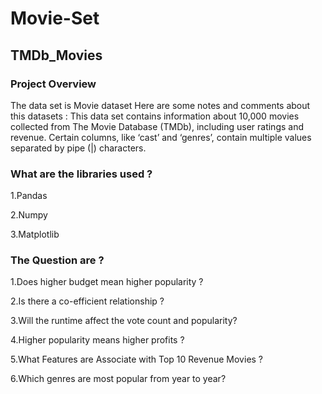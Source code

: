 # Movie-Set
## TMDb_Movies
### Project Overview
  The data set is Movie dataset
Here are some notes and comments about this datasets : This data set contains information about 10,000 movies collected from The Movie Database (TMDb), including user ratings and revenue. Certain columns, like ‘cast’ and ‘genres’, contain multiple values separated by pipe (|) characters.
### What are the libraries used ?
  1.Pandas
  
  2.Numpy
  
  3.Matplotlib
  
### The Question are ?
  1.Does higher budget mean higher popularity ? 
  
  2.Is there a co-efficient relationship ?
  
  3.Will the runtime affect the vote count and popularity?
  
  4.Higher popularity means higher profits ?
  
  5.What Features are Associate with Top 10 Revenue Movies ?
  
  6.Which genres are most popular from year to year?
  
  
